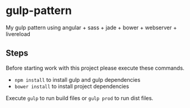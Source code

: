 # gulp-pattern
My gulp pattern using angular + sass + jade + bower + webserver + livereload

## Steps
Before starting work with this project please execute these commands.

* `npm install` to install gulp and gulp dependencies
* `bower install` to install project dependencies

Execute `gulp` to run build files or `gulp prod` to run dist files.